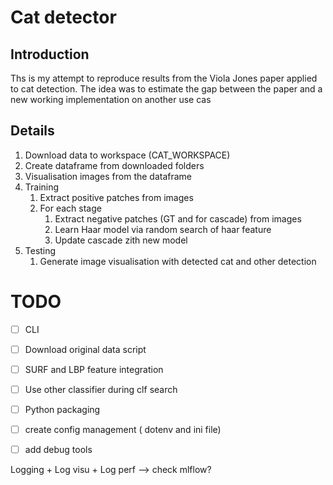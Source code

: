 # Cat detector

## Introduction

Ths is my attempt to reproduce results from the Viola Jones 
paper applied to cat detection. The idea was to estimate the gap
between the paper and a new working implementation on another use cas



## Details

1. Download data to workspace (CAT_WORKSPACE)
2. Create dataframe from downloaded folders
3. Visualisation images from the dataframe
4. Training
    1. Extract positive patches from images
    2. For each stage
        1. Extract negative patches (GT and for cascade) from images
        2. Learn Haar model via random search of haar feature
        3. Update cascade zith new model
5. Testing
    1. Generate image visualisation with detected cat and other detection
    
    
# TODO

- [ ] CLI
- [ ] Download original data script
- [ ] SURF and LBP feature integration
- [ ] Use other classifier during clf search
- [ ] Python packaging
- [ ] create config management ( dotenv and ini file)
- [ ] add debug tools 


Logging + Log visu + Log perf --> check mlflow?

